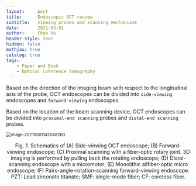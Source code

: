 ```yaml
---
layout:     post
title:      Endoscopic OCT review
subtitle:   viewing probes and scanning mechanisms
date:       2021-03-01
author:     Chao Xu
header-style: text
hidden: false 
mathjax: true
catalog: true
tags:
    - Paper and Book
    - Optical Coherence Tomography
---
```


Based on the direction of the imaging beam with respect to the longitudinal axis of the probe, OCT endoscopes can be divided into `side-viewing` endoscopes and `forward-viewing` endoscopes.  

Based on the location of the beam scanning device, OCT endoscopes can be divided into `proximal-end scanning` probes and `distal-end scanning` probes. 

<img src="http://imghost.cx0512.com/images/2021/03/01/20210301142655.png" alt="image-20210301142648260" style="zoom: 80%;" />

<p style="text-align:center;">Fig. 1. Schematics of (A) Side-viewing OCT endoscope; (B) Forward-viewing endoscope; (C) Proximal scanning with a fiber-optic rotary joint. 3D imaging is performed by pulling back the rotating endoscope; (D) Distal-scanning endoscope with a micromotor; (E) Monolithic allfiber-optic micro endoscope; (F) Pairs-angle-rotation-scanning forward-viewing endoscope. PZT: Lead zirconate titanate; SMF: single-mode fiber; CF: coreless fiber.</p>